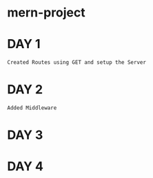# mern-project

# DAY 1 
    Created Routes using GET and setup the Server
# DAY 2
    Added Middleware 
# DAY 3 

# DAY 4 
